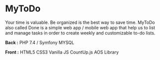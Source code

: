 # MyToDo

Your time is valuable. Be organized is the best way to save time.
MyToDo also called Done is a simple web app / mobile web app that help us to list and manage tasks in order to create weekly and customizable to-do lists.


**Back :**
PHP 7.4 / Symfony
MYSQL

**Front :**
HTML5 
CSS3
Vanilla JS
CountUp.js
AOS Library
